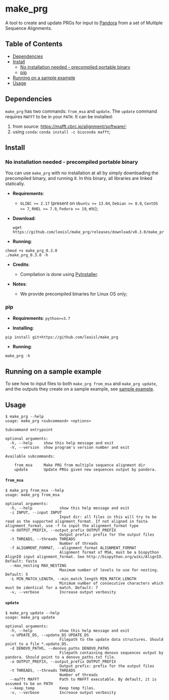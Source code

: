 # make_prg

A tool to create and update PRGs for input to [Pandora][pandora] from a set of 
Multiple Sequence Alignments.

[TOC]: #

## Table of Contents
- [Dependencies](#dependencies)
- [Install](#install)
  - [No installation needed - precompiled portable binary](#no-installation-needed---precompiled-portable-binary)
  - [pip](#pip)
- [Running on a sample example](#running-on-a-sample-example)
- [Usage](#usage)

## Dependencies

`make_prg` has two commands: `from_msa` and `update`. The `update` command requires `MAFFT` to be in your `PATH`. It can be installed:
  1. from source: https://mafft.cbrc.jp/alignment/software/;
  2. using `conda`: `conda install -c bioconda mafft`;

## Install

### No installation needed - precompiled portable binary

You can use `make_prg` with no installation at all by simply downloading the precompiled binary, and running it.
In this binary, all libraries are linked statically.

* **Requirements**:
  * `GLIBC >= 2.17` (present on `Ubuntu >= 13.04`, `Debian >= 8.0`, `CentOS >= 7`, `RHEL >= 7.9`,
  `Fedora >= 19`, etc);

* **Download**:
  ```
  wget https://github.com/leoisl/make_prg/releases/download/v0.3.0/make_prg_0.3.0
  ```
* **Running**:
```
chmod +x make_prg_0.3.0
./make_prg_0.3.0 -h
```

* **Credits**:
  * Compilation is done using [PyInstaller](https://github.com/pyinstaller/pyinstaller).

* **Notes**:
  * We provide precompiled binaries for Linux OS only;


### pip

* **Requirements**: `python>=3.7`

* **Installing**:
```sh
pip install git+https://github.com/leoisl/make_prg
```

* **Running**:
```
make_prg -h
```

## Running on a sample example

To see how to input files to both `make_prg from_msa` and `make_prg update`, and the outputs
they create on a sample example, see [sample example](sample_example).

## Usage

```
$ make_prg --help
usage: make_prg <subcommand> <options>

Subcommand entrypoint

optional arguments:
  -h, --help     show this help message and exit
  -V, --version  show program's version number and exit

Available subcommands:
  
    from_msa     Make PRG from multiple sequence alignment dir
    update       Update PRGs given new sequences output by pandora.

```

#### `from_msa`

```
$ make_prg from_msa --help
usage: make_prg from_msa

optional arguments:
  -h, --help            show this help message and exit
  -i INPUT, --input INPUT
                        Input dir: all files in this will try to be read as the supported alignment_format. If not aligned in fasta alignment_format, use -f to input the alignment_format type
  -o OUTPUT_PREFIX, --output_prefix OUTPUT_PREFIX
                        Output prefix: prefix for the output files
  -t THREADS, --threads THREADS
                        Number of threads
  -f ALIGNMENT_FORMAT, --alignment_format ALIGNMENT_FORMAT
                        Alignment format of MSA, must be a biopython AlignIO input alignment_format. See http://biopython.org/wiki/AlignIO. Default: fasta
  --max_nesting MAX_NESTING
                        Maximum number of levels to use for nesting. Default: 5
  -L MIN_MATCH_LENGTH, --min_match_length MIN_MATCH_LENGTH
                        Minimum number of consecutive characters which must be identical for a match. Default: 7
  -v, --verbose         Increase output verbosity
```

#### `update`

```
$ make_prg update --help
usage: make_prg update

optional arguments:
  -h, --help            show this help message and exit
  -u UPDATE_DS, --update_DS UPDATE_DS
                        Filepath to the update data structures. Should point to a file *.update_DS.
  -d DENOVO_PATHS, --denovo_paths DENOVO_PATHS
                        Filepath containing denovo sequences output by pandora. Should point to a denovo_paths.txt file.
  -o OUTPUT_PREFIX, --output_prefix OUTPUT_PREFIX
                        Output prefix: prefix for the output files
  -t THREADS, --threads THREADS
                        Number of threads
  --mafft MAFFT         Path to MAFFT executable. By default, it is assumed to be on PATH
  --keep_temp           Keep temp files.
  -v, --verbose         Increase output verbosity
```

[pandora]: https://github.com/rmcolq/pandora

